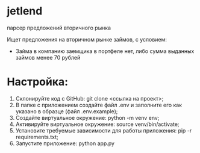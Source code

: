 # jetlend
парсер предложений вторичного рынка

Ищет предложения на вторичном рынке займов, с условием:
- Займа в компанию заемщика в портфеле нет, либо сумма выданных займов менее 70 рублей

# Настройка:

1. Склонируйте код с GitHub: git clone <ссылка на проект>;
2. В папке с приложением создайте файл .env и заполните его как указано в образце (файл .env.example);
2. Создайте виртуальное окружение: python -m venv env;
3. Активируйте виртуальное окружение: source venv/bin/activate;
4. Установите требуемые зависимости для работы приложения: pip -r requirements.txt;
5. Запустите приложение: python app.py 
